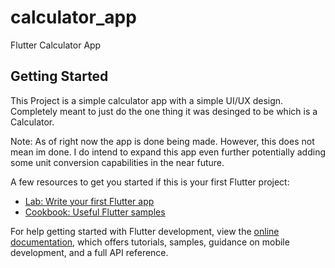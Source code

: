 # calculator_app

Flutter Calculator App

## Getting Started

This Project is a simple calculator app with a simple UI/UX design.
Completely meant to just do the one thing it was desinged to be which is a
Calculator.

Note: As of right now the app is done being made. However, this does not mean im done.
I do intend to expand this app even further potentially adding some unit conversion capabilities 
in the near future.

A few resources to get you started if this is your first Flutter project:

- [Lab: Write your first Flutter app](https://docs.flutter.dev/get-started/codelab)
- [Cookbook: Useful Flutter samples](https://docs.flutter.dev/cookbook)

For help getting started with Flutter development, view the
[online documentation](https://docs.flutter.dev/), which offers tutorials,
samples, guidance on mobile development, and a full API reference.
